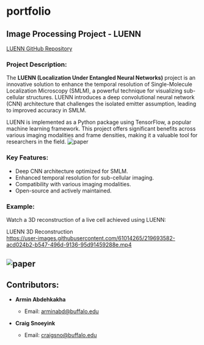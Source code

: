 # portfolio

## Image Processing Project - LUENN

[LUENN GitHub Repository](https://github.com/arminabdeh/LUENN.git)

### Project Description:

The **LUENN (Localization Under Entangled Neural Networks)** project is an innovative solution to enhance the temporal resolution of Single-Molecule Localization Microscopy (SMLM), a powerful technique for visualizing sub-cellular structures. LUENN introduces a deep convolutional neural network (CNN) architecture that challenges the isolated emitter assumption, leading to improved accuracy in SMLM.

LUENN is implemented as a Python package using TensorFlow, a popular machine learning framework. This project offers significant benefits across various imaging modalities and frame densities, making it a valuable tool for researchers in the field. ![paper](https://arxiv.org/abs/2305.05542)

### Key Features:

- Deep CNN architecture optimized for SMLM.
- Enhanced temporal resolution for sub-cellular imaging.
- Compatibility with various imaging modalities.
- Open-source and actively maintained.

### Example:

Watch a 3D reconstruction of a live cell achieved using LUENN:

LUENN 3D Reconstruction <br>
https://user-images.githubusercontent.com/61014265/219693582-acd024b2-b547-496d-9136-95d91459288e.mp4

## ![paper](https://arxiv.org/abs/2305.05542)
## Contributors:

- **Armin Abdehkakha**
  - Email: arminabd@buffalo.edu

- **Craig Snoeyink**
  - Email: craigsno@buffalo.edu
